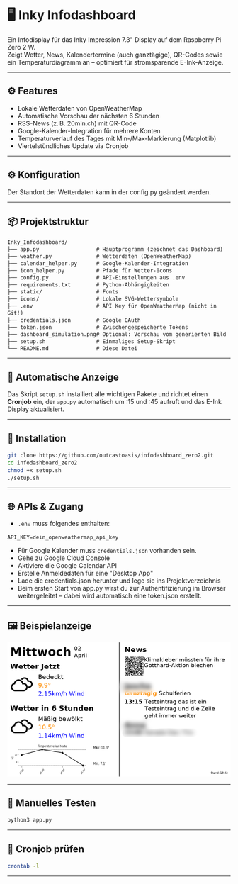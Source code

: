 # 🖥️ Inky Infodashboard

Ein Infodisplay für das Inky Impression 7.3" Display auf dem Raspberry Pi Zero 2 W.  
Zeigt Wetter, News, Kalendertermine (auch ganztägige), QR-Codes sowie ein Temperaturdiagramm an – optimiert für stromsparende E-Ink-Anzeige.

---

## ⚙️ Features

- Lokale Wetterdaten von OpenWeatherMap
- Automatische Vorschau der nächsten 6 Stunden
- RSS-News (z. B. 20min.ch) mit QR-Code
- Google-Kalender-Integration für mehrere Konten
- Temperaturverlauf des Tages mit Min-/Max-Markierung (Matplotlib)
- Viertelstündliches Update via Cronjob

---

## ⚙️ Konfiguration

Der Standort der Wetterdaten kann in der config.py geändert werden.

---

## 📦 Projektstruktur

```text
Inky_Infodashboard/
├── app.py                  # Hauptprogramm (zeichnet das Dashboard)
├── weather.py              # Wetterdaten (OpenWeatherMap)
├── calendar_helper.py      # Google-Kalender-Integration
├── icon_helper.py          # Pfade für Wetter-Icons
├── config.py               # API-Einstellungen aus .env
├── requirements.txt        # Python-Abhängigkeiten
├── static/                 # Fonts
├── icons/                  # Lokale SVG-Wettersymbole
├── .env                    # API Key für OpenWeatherMap (nicht in Git!)
├── credentials.json        # Google OAuth
├── token.json              # Zwischengespeicherte Tokens
├── dashboard_simulation.png# Optional: Vorschau vom generierten Bild
├── setup.sh                # Einmaliges Setup-Skript
└── README.md               # Diese Datei
```

---

## 🔁 Automatische Anzeige

Das Skript `setup.sh` installiert alle wichtigen Pakete und richtet einen **Cronjob** ein, der `app.py` automatisch um :15 und :45 aufruft und das E-Ink Display aktualisiert.

---

## 🚀 Installation

```bash
git clone https://github.com/outcastoasis/infodashboard_zero2.git
cd infodashboard_zero2
chmod +x setup.sh
./setup.sh
```

---

## 🌐 APIs & Zugang

- `.env` muss folgendes enthalten:

```env
API_KEY=dein_openweathermap_api_key
```

- Für Google Kalender muss `credentials.json` vorhanden sein.
- Gehe zu Google Cloud Console
- Aktiviere die Google Calendar API
- Erstelle Anmeldedaten für eine "Desktop App"
- Lade die credentials.json herunter und lege sie ins Projektverzeichnis
- Beim ersten Start von app.py wirst du zur Authentifizierung im Browser weitergeleitet – dabei wird automatisch eine token.json erstellt.

---

## 🖼️ Beispielanzeige

![Beispiel](assets/dashboard_simulation_git.png)

---

## 🧪 Manuelles Testen

```bash
python3 app.py
```

---

## 📅 Cronjob prüfen

```bash
crontab -l
```

---
